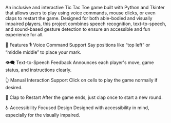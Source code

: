 An inclusive and interactive Tic Tac Toe game built with Python and Tkinter that allows users to play using voice commands, mouse clicks, or even claps to restart the game. Designed for both able-bodied and visually impaired players, this project combines speech recognition, text-to-speech, and sound-based gesture detection to ensure an accessible and fun experience for all.

🚀 Features
🎙️ Voice Command Support
Say positions like “top left” or “middle middle” to place your mark.

👁️‍🗨️ Text-to-Speech Feedback
Announces each player's move, game status, and instructions clearly.

👆 Manual Interaction Support
Click on cells to play the game normally if desired.

👏 Clap to Restart
After the game ends, just clap once to start a new round.

♿ Accessibility Focused Design
Designed with accessibility in mind, especially for the visually impaired.

